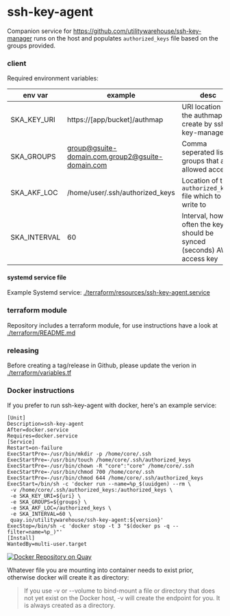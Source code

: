 # ssh-key-agent

Companion service for https://github.com/utilitywarehouse/ssh-key-manager runs
on the host and populates `authorized_keys` file based on the groups provided.

### client

Required environment variables:

| env var       | example                                          | desc                                                                   |
| -------       | -------                                          | ----                                                                   |
| SKA_KEY_URI   | https://[app/bucket]/authmap                     | URI location of the authmap file create by ssh-key-manager             |
| SKA_GROUPS    | group@gsuite-domain.com,group2@gsuite-domain.com | Comma seperated list of groups that are allowed access                 |
| SKA_AKF_LOC   | /home/user/.ssh/authorized_keys                  | Location of the `authorized_keys` file which to write to               |
| SKA_INTERVAL  | 60                                               | Interval, how often the keys should be synced (seconds) AWS access key |

#### systemd service file

Example Systemd service: [./terraform/resources/ssh-key-agent.service](./terraform/resources/ssh-key-agent.service)

### terraform module

Repository includes a terraform module, for use instructions have a look at
[./terraform/README.md](./terraform/README.md)

### releasing

Before creating a tag/release in Github, please update the verion in [./terraform/variables.tf](./terraform/variables.tf)

### Docker instructions

If you prefer to run ssh-key-agent with docker, here's an example service:

```
[Unit]
Description=ssh-key-agent
After=docker.service
Requires=docker.service
[Service]
Restart=on-failure
ExecStartPre=-/usr/bin/mkdir -p /home/core/.ssh
ExecStartPre=-/usr/bin/touch /home/core/.ssh/authorized_keys
ExecStartPre=-/usr/bin/chown -R "core":"core" /home/core/.ssh
ExecStartPre=-/usr/bin/chmod 700 /home/core/.ssh
ExecStartPre=-/usr/bin/chmod 644 /home/core/.ssh/authorized_keys
ExecStart=/bin/sh -c 'docker run --name=%p_$(uuidgen) --rm \
 -v /home/core/.ssh/authorized_keys:/authorized_keys \
 -e SKA_KEY_URI=${uri} \
 -e SKA_GROUPS=${groups} \
 -e SKA_AKF_LOC=/authorized_keys \
 -e SKA_INTERVAL=60 \
 quay.io/utilitywarehouse/ssh-key-agent:${version}'
ExecStop=/bin/sh -c 'docker stop -t 3 "$(docker ps -q --filter=name=%p_)"'
[Install]
WantedBy=multi-user.target
```

[![Docker Repository on Quay](https://quay.io/repository/utilitywarehouse/ssh-key-agent/status "Docker Repository on Quay")](https://quay.io/repository/utilitywarehouse/ssh-key-agent)

Whatever file you are mounting into container needs to exist prior, otherwise
docker will create it as directory:

> If you use -v or --volume to bind-mount a file or directory that does not yet
> exist on the Docker host, -v will create the endpoint for you. It is always
> created as a directory.
